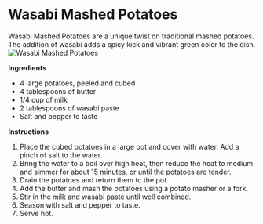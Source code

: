 # Wasabi Mashed Potatoes
Wasabi Mashed Potatoes are a unique twist on traditional mashed potatoes. The addition of wasabi adds a spicy kick and vibrant green color to the dish.
![Wasabi Mashed Potatoes](https://source.unsplash.com/random/?mashedpotatoes)

**Ingredients**
- 4 large potatoes, peeled and cubed
- 4 tablespoons of butter
- 1/4 cup of milk
- 2 tablespoons of wasabi paste
- Salt and pepper to taste

**Instructions**
1. Place the cubed potatoes in a large pot and cover with water. Add a pinch of salt to the water.
2. Bring the water to a boil over high heat, then reduce the heat to medium and simmer for about 15 minutes, or until the potatoes are tender.
3. Drain the potatoes and return them to the pot.
4. Add the butter and mash the potatoes using a potato masher or a fork.
5. Stir in the milk and wasabi paste until well combined.
6. Season with salt and pepper to taste.
7. Serve hot.